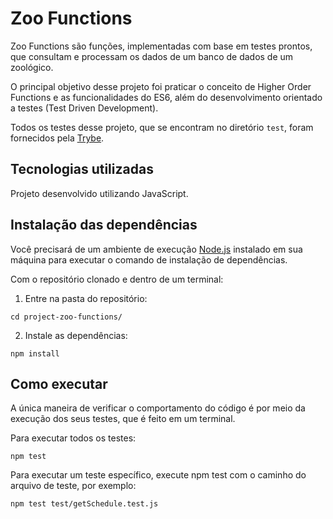 # Zoo Functions

Zoo Functions são funções, implementadas com base em testes prontos, que consultam e processam os dados de um banco de dados de um zoológico.

O principal objetivo desse projeto foi praticar o conceito de Higher Order Functions e as funcionalidades do ES6, além do desenvolvimento orientado a testes (Test Driven Development).

Todos os testes desse projeto, que se encontram no diretório `test`, foram fornecidos pela [Trybe](https://betrybe.com).

## Tecnologias utilizadas

Projeto desenvolvido utilizando JavaScript.

## Instalação das dependências

Você precisará de um ambiente de execução [Node.js](https://nodejs.org) instalado em sua máquina para executar o comando de instalação de dependências.

Com o repositório clonado e dentro de um terminal:

1. Entre na pasta do repositório:

```
cd project-zoo-functions/
```

2. Instale as dependências:

```
npm install
```

## Como executar

A única maneira de verificar o comportamento do código é por meio da execução dos seus testes, que é feito em um terminal.

Para executar todos os testes:

```
npm test
```

Para executar um teste específico, execute npm test com o caminho do arquivo de teste, por exemplo:

```
npm test test/getSchedule.test.js
```
